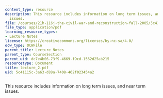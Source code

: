```yaml
---
content_type: resource
description: This resource includes information on long term issues, and near term
  issues.
file: /courses/21h-116j-the-civil-war-and-reconstruction-fall-2005/5c41115c3a63d89a7408462f023454a2_lecture_2.pdf
file_type: application/pdf
learning_resource_types:
- Lecture Notes
license: https://creativecommons.org/licenses/by-nc-sa/4.0/
ocw_type: OCWFile
parent_title: Lecture Notes
parent_type: CourseSection
parent_uid: dc7e4b06-73f9-4669-f9cd-1562d25ab215
resourcetype: Document
title: lecture_2.pdf
uid: 5c41115c-3a63-d89a-7408-462f023454a2
---
```

This resource includes information on long term issues, and near term issues.